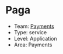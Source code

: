 # Paga
* Team: [Payments](./../teams/payments.md)
* Type: service
* Level: Application
* Area: Payments
